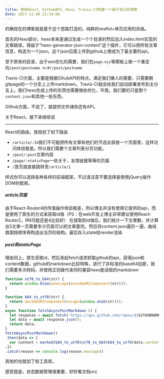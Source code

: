 ```yaml
---
title: 使用React，GithubAPI，Hexo，Travis-CI构建一个属于自己的博客
date: 2017-11-08 21:34:00
---
```


的确现在的博客就是基于这个思路打造的。纯粹的restful+单页应用的风格。


首先的Hexo部分，hexo本来是通过生成一个个目录的然后加入index.html实现的文章路径，得益于“hexo-generator-json-content”这个插件，它可以把所有文章信息，构造为一个json。这个json后面上传到github上便成为了最主要的api。

至于原来的目录，出于seo优化的需要，我们在`page.ejs`等模板上做一个重定向`/post/postname` ->`/#!/post/postname`


Travis-CI方面，主要是根据GihubAPI的特点，满足我们懒人的需要，只需要朝gitpage的一个分支上上传markdown，Travis-CI就会给我们自动部署发布到主分支上。我们hexo生成上传的东西也需要做些优化，毕竟，我们要的只是那个`content.json`和其他一些东西。


Github方面，不说了，就提供文件储存还有API。


关于React，接下来继续说

<!--more-->

--- 

React的路由，我规划了如下路由

 + `/article/:Id`我们不可能把所有文章和他们的节选全部放一个页面里，这样访问体验极差。所以我们需要个文章列表分页功能。
 + `/post/:post`文章内容
 + `/page/:staticPage`一些关于，友情链接等等的页面
 + `/`首页就直接跳转至`/article/1`

样式你可以选择各种各样的前端框架，不过请注意不要选择是使用jQuery操作DOM的框架。

##### article页面
由于React-Router4的传值操作体验极差，所以博主并没有使用它提供的api，而是使用了原生的方式来获取id值（PS：在web开发上博主非常建议使用React-Router2，RN可能还是4比较好）
在提取到id值后，我们统计一下文章数，并计算出5文章一页需要多少页面可以把文章塞完。然后将content.json遍历一遍，曲线救国按顺序再构造出当页的结构。最后存入state给render渲染

##### post和staticPage 
理由同上，原生获取id，然后发起fetch请求抓取github的api，获得json和content数据，github的markdown比较特殊，进行了非标准的base64加密，我们需要多次转码，并使用正则替代来同时兼容hexo能读取的markdown
``` javascript
function utf8_to_b64(str) {
  return window.btoa(unescape(encodeURIComponent(str)));
}

function b64_to_utf8(str) {
  return decodeURIComponent(escape(window.atob(str)));
}
async function fetchAsyncPostMarkdown () {
  let response = await fetch(`https://api.github.com/repos/${GITHUBNAME}/${GITHUBREPO}/contents/source/_posts/${path}.md?ref=master`);  
  let data = await response.json();
  return data;
}
fetchAsyncPostMarkdown()
.then(data => {
  var Content = marked(b64_to_utf8(utf8_to_b64(b64_to_utf8(data.content))).replace(/---\ntitle:/g,'### ').replace(/date:/g,'\n##### '))  
;})
.catch(reason => console.log(reason.message))
```

其他的也就加了些工具库。

感受就是，状态数据管理很重要，好好看文档orz